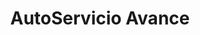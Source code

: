 ---
title: "AutoServicio Avance"
url: /ures/autoservicio-avance/
shop: reparación de automóviles
---